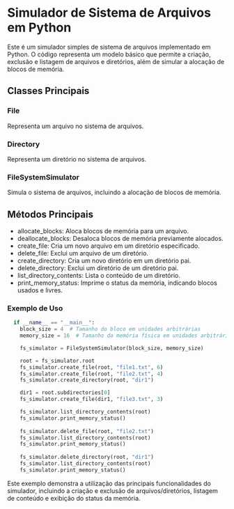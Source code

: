 # Simulador de Sistema de Arquivos em Python
Este é um simulador simples de sistema de arquivos implementado em Python. O código representa um modelo básico que permite a criação, exclusão e listagem de arquivos e diretórios, além de simular a alocação de blocos de memória.

## Classes Principais
### File
Representa um arquivo no sistema de arquivos.

### Directory
Representa um diretório no sistema de arquivos.

### FileSystemSimulator
Simula o sistema de arquivos, incluindo a alocação de blocos de memória.

## Métodos Principais
 - allocate_blocks: Aloca blocos de memória para um arquivo.
 - deallocate_blocks: Desaloca blocos de memória previamente alocados.
 - create_file: Cria um novo arquivo em um diretório especificado.
 - delete_file: Exclui um arquivo de um diretório.
 - create_directory: Cria um novo diretório em um diretório pai.
 - delete_directory: Exclui um diretório de um diretório pai.
 - list_directory_contents: Lista o conteúdo de um diretório.
 - print_memory_status: Imprime o status da memória, indicando blocos usados e livres.

### Exemplo de Uso
```python
  if __name__ == "__main__":
    block_size = 4  # Tamanho do bloco em unidades arbitrárias
    memory_size = 16  # Tamanho da memória física em unidades arbitrárias

    fs_simulator = FileSystemSimulator(block_size, memory_size)

    root = fs_simulator.root
    fs_simulator.create_file(root, "file1.txt", 6)
    fs_simulator.create_file(root, "file2.txt", 4)
    fs_simulator.create_directory(root, "dir1")

    dir1 = root.subdirectories[0]
    fs_simulator.create_file(dir1, "file3.txt", 3)

    fs_simulator.list_directory_contents(root)
    fs_simulator.print_memory_status()
    
    fs_simulator.delete_file(root, "file2.txt")
    fs_simulator.list_directory_contents(root)
    fs_simulator.print_memory_status()
    
    fs_simulator.delete_directory(root, "dir1")
    fs_simulator.list_directory_contents(root)
    fs_simulator.print_memory_status()
```
Este exemplo demonstra a utilização das principais funcionalidades do simulador, incluindo a criação e exclusão de arquivos/diretórios, listagem de conteúdo e exibição do status da memória.
